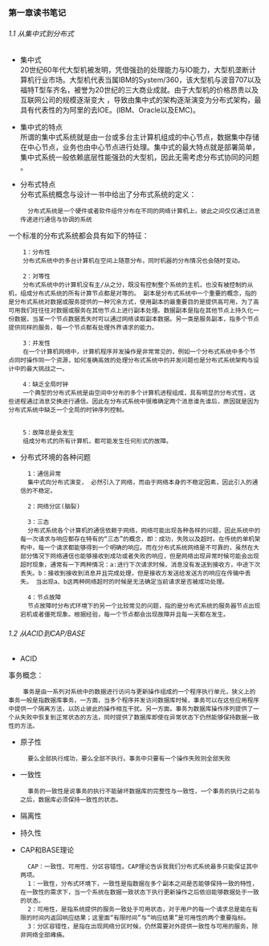 ### 第一章读书笔记

###### 1.1 从集中式到分布式  
- 集中式  
20世纪60年代大型机被发明，凭借强劲的处理能力与IO能力，大型机垄断计算机行业市场。大型机代表当属IBM的System/360，该大型机与波音707以及福特T型车齐名，被誉为20世纪的三大商业成就。由于大型机的价格昂贵以及互联网公司的规模逐渐变大 ，导致由集中式的架构逐渐演变为分布式架构，最具有代表性的为阿里的去IOE。(IBM、Oracle以及EMC)。  

- 集中式的特点  
所谓的集中式系统就是由一台或多台主计算机组成的中心节点，数据集中存储在中心节点，业务也由中心节点进行处理。集中式的最大特点就是部署简单，集中式系统一般依赖底层性能强劲的大型机，因此无需考虑分布式协同的问题 。  

- 分布式特点  
分布式系统概念与设计一书中给出了分布式系统的定义：  
	
		分布式系统是一个硬件或者软件组件分布在不同的网络计算机上，彼此之间仅仅通过消息传递进行通信与协调的系统

一个标准的分布式系统都会具有如下的特征：
	
		1：分布性
		分布式系统中的多台计算机在空间上随意分布，同时机器的分布情况也会随时变动。

		2：对等性
		分布式系统中的计算机没有主/从之分，既没有控制整个系统的主机，也没有被控制的从机，组成分布式系统的所有计算节点都是对等的。 副本是分布式系统中一个重要的概念，指的是分布式系统对数据或服务提供的一种冗余方式，使用副本的最重要目的是提供高可用，为了高可用我们旺往往对数据或服务在其他节点上进行副本处理。数据副本是指在其他节点上持久化一份数据，当某一个节点数据丢失时可以通过网络读取副本数据。另一类是服务副本，指多个节点提供同样的服务，每一个节点都有处理外界请求的能力。

		3：并发性  
		在一个计算机网络中，计算机程序并发操作是非常常见的，例如一个分布式系统中多个节点同时操作同一个资源，如何准确高效的处理分布式系统中的并发问题也是分布式系统架构与设计中的最大挑战之一。

		4：缺乏全局时钟  
		一个典型的分布式系统是由空间中分布的多个计算机进程组成，具有明显的分布式性，这些进程通过消息交换进行通信。因此在分布式系统中很难确定两个消息谁先谁后，原因就是因为分布式系统中缺乏一个全局的时钟序列控制。  

	
		5：故障总是会发生  
		组成分布式的所有计算机，都可能发生任何形式的故障。  

- 分布式环境的各种问题

		1：通信异常
		集中式向分布式演变， 必然引入了网络，而由于网络本身的不稳定因素，因此引入的通信的不稳定。

		2：网络分区(脑裂)

		3：三态
		分布式系统各个计算机的通信依赖于网络，网络可能出现各种各样的问题，因此系统中的每一次请求与响应都存在特有的“三态”的概念，即：成功，失败以及超时。在传统的单机架构中，每一个请求都能够得到一个明确的响应。而在分布式系统网络是不可靠的，虽然在大部分情况下网络通信也能够接收到成功或者失败的响应，但是网络出现异常时候可能会出现超时现象，通常有一下两种情况：a:进行下次请求时候，消息没有发送到接收方，中途下次丢失。b：接收到接收到消息并且完成处理，但是接收方发送给发送方的响应在传输中丢失。 当出现a、b这两种网络超时的时候是无法确定当前请求是否被成功处理。
		
		4：节点故障
		节点故障时分布式环境下的另一个比较常见的问题，指的是分布式系统的服务器节点出现宕机或者僵死现象。根据经验，每一个节点都会出现故障并且每一天都在发生。

						
		
###### 1.2 从ACID到CAP/BASE  

- ACID  
 
事务概念：
		
		事务是由一系列对系统中的数据进行访问与更新操作组成的一个程序执行单元，狭义上的事务一般是指数据库事务，一方面，当多个程序并发访问数据库时候，事务可以在这些应用程序中提供一个隔离方法，以防止彼此的操作相互干扰。另一方面，事务为数据库操作序列提供了一个从失败中恢复到正常状态的方法，同时提供了数据库即使在异常状态下仍然能够保持数据一致性的方法。


- 原子性
	
		要么全部执行成功，要么全部不执行。事务中只要有一个操作失败则全部失败

- 一致性

		事务的一致性是说事务的执行不能破坏数据库的完整性与一致性，一个事务的执行之前与之后，数据库必须保持一致性的状态。

- 隔离性

- 持久性


- CAP和BASE理论

		CAP：一致性、可用性、分区容错性。CAP理论告诉我我们分布式系统最多只能保证其中两项。
		1：一致性，分布式环境下，一致性是指数据在多个副本之间是否能够保持一致的特性，在一致性的需求下，当一个系统在数据一致状态下执行更新操作之后依旧能够数据处于一致的状态。
		2：可用性，是指系统提供的服务一致处于可用状态，对于用户的每一个请求总是能在有限的时间内返回响应结果；这里面“有限时间”与“响应结果”是可用性的两个重要指标。
		3：分区容错性，是指在出现网络分区时候，仍然需要对外提供一致性与可用的服务，除非网络全部瘫痪。

